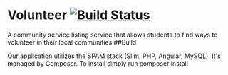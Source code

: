 # Volunteer [![Build Status](https://travis-ci.org/wtg/volunteer.svg)](https://travis-ci.org/wtg/volunteer)
A community service listing service that allows students to find ways to volunteer in their local communities
##Build

Our application utilizes the SPAM stack (Slim, PHP, Angular, MySQL). It's managed by Composer. To install simply run composer install